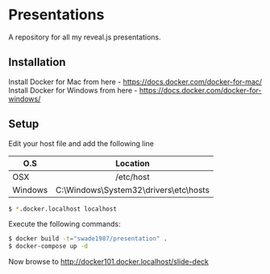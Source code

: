 # Presentations

A repository for all my reveal.js presentations.

## Installation

Install Docker for Mac from here - https://docs.docker.com/docker-for-mac/
Install Docker for Windows from here - https://docs.docker.com/docker-for-windows/

## Setup

Edit your host file and add the following line

| O.S           | Location                                  |
| ------------- |:-----------------------------------------:|
| OSX           | /etc/host                                 |
| Windows       | C:\Windows\System32\drivers\etc\hosts     |

```bash
$ *.docker.localhost localhost
```

Execute the following commands:

```bash
$ docker build -t="swade1987/presentation" .
$ docker-compose up -d
```

Now browse to http://docker101.docker.localhost/slide-deck